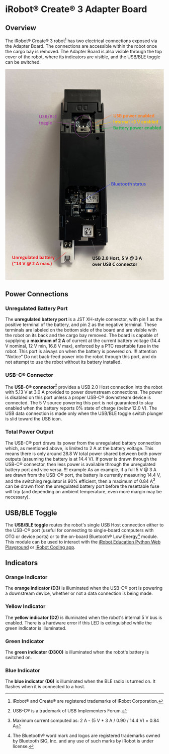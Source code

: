 # iRobot® Create® 3 Adapter Board
## Overview
The iRobot® Create® 3 robot[^1] has two electrical connections exposed via the Adapter Board.
The connections are accessible within the robot once the cargo bay is removed.
The Adapter Board is also visible through the top cover of the robot, where its indicators are visible, and the USB/BLE toggle can be switched.

![Adapter Board](data/adapter_out.jpg)

## Power Connections
### Unregulated Battery Port
The **unregulated battery port** is a JST XH-style connector, with pin 1 as the positive terminal of the battery, and pin 2 as the negative terminal.
These terminals are labeled on the bottom side of the board and are visible with the robot on its back and the cargo bay removed.
The board is capable of supplying a **maximum of 2 A** of current at the current battery voltage (14.4 V nominal, 12 V min, 16.8 V max), enforced by a PTC resettable fuse in the robot.
This port is always on when the battery is powered on.
!!! attention "Notice"
    Do not back-feed power into the robot through this port, and do not attempt to use the robot without its battery installed.

### USB-C® Connector
The **USB-C® connector**[^2] provides a USB 2.0 Host connection into the robot with 5.13 V at 3.0 A provided to power downstream connections.
The power is disabled on this port unless a proper USB-C® downstream device is connected.
The 5 V source powering this port is not guaranteed to stay enabled when the battery reports 0% state of charge (below 12.0 V).
The USB data connection is made only when the USB/BLE toggle switch plunger is slid toward the USB icon.

### Total Power Output
The USB-C® port draws its power from the unregulated battery connection which, as mentioned above, is limited to 2 A at the battery voltage.
This means there is only around 28.8 W total power shared between both power outputs (assuming the battery is at 14.4 V).
If power is drawn through the USB-C® connector, then less power is available through the unregulated battery port and vice versa.
!!! example
    As an example, if a full 5 V @ 3 A are drawn from the USB-C® port, the battery is currently measuring 14.4 V, and the switching regulator is 90% efficient, then a maximum of 0.84 A[^3] can be drawn from the unregulated battery port before the resettable fuse will trip (and depending on ambient temperature, even more margin may be necessary).

## USB/BLE Toggle
The **USB/BLE toggle** routes the robot's single USB Host connection either to the USB-C® port (useful for connecting to single-board computers with OTG or device ports) or to the on-board Bluetooth® Low Energy[^4] module.
This module can be used to interact with the [iRobot Education Python Web Playground](https://python.irobot.com/) or [iRobot Coding app](https://code.irobot.com).

## Indicators
### Orange Indicator
The **orange indicator (D3)** is illuminated when the USB-C® port is powering a downstream device, whether or not a data connection is being made.

### Yellow Indicator
The **yellow indicator (D2)** is illuminated when the robot's internal 5 V bus is enabled. There is a hardware error if this LED is extinguished while the green indicator is illuminated.

### Green Indicator
The **green indicator (D300)** is illuminated when the robot's battery is switched on.

### Blue Indicator
The **blue indicator (D6)** is illuminated when the BLE radio is turned on. It flashes when it is connected to a host.

[^1]: iRobot® and Create® are registered trademarks of iRobot Corporation.
[^2]: USB-C® is a trademark of USB Implementers Forum.
[^3]: Maximum current computed as: 2 A - (5 V * 3 A / 0.90 / 14.4 V) = 0.84 A
[^4]: The Bluetooth® word mark and logos are registered trademarks owned by Bluetooth SIG, Inc. and any use of such marks by iRobot is under license.
[^5]: All other trademarks mentioned are the property of their respective owners.
